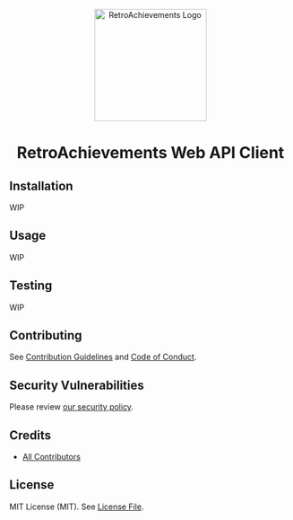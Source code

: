 <p align="center" dir="auto"><a href="https://retroachievements.org" rel="nofollow"><img src="https://raw.githubusercontent.com/RetroAchievements/RAWeb/master/public/assets/images/ra-icon.webp" width="200" alt="RetroAchievements Logo" style="max-width: 100%;"></a></p>
<h1 align="center">RetroAchievements Web API Client</h1>

## Installation

WIP

## Usage

WIP

## Testing

WIP

## Contributing

See [Contribution Guidelines](CONTRIBUTING.md) and [Code of Conduct](CODE_OF_CONDUCT.md).

## Security Vulnerabilities

Please review [our security policy](../../security/policy).

## Credits

- [All Contributors](../../contributors)

## License

MIT License (MIT). See [License File](LICENSE.md).
